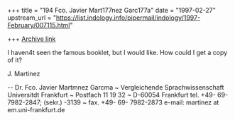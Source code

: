 +++
title = "194 Fco. Javier Mart177nez Garc177a"
date = "1997-02-27"
upstream_url = "https://list.indology.info/pipermail/indology/1997-February/007115.html"

+++
[Archive link](https://list.indology.info/pipermail/indology/1997-February/007115.html)

I haven4t seen the famous booklet, but I would like.
How could I get a copy of it?

J. Martinez

-- 
  Dr. Fco. Javier Martmnez Garcma ~ Vergleichende Sprachwissenschaft
  Universitdt Frankfurt  ~   Postfach 11 19 32  ~  D-60054 Frankfurt
  tel. +49- 69- 7982-2847;  (sekr.) -3139  ~ fax. +49- 69- 7982-2873
  e-mail: martinez at em.uni-frankfurt.de






